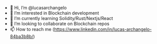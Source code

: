 - 👋 Hi, I’m @lucasarchangelo
- 👀 I’m interested in Blockchain development
- 🌱 I’m currently learning Solidity/Rust/Nextjs/React
- 💞️ I’m looking to collaborate on Blockchain repos
- 📫 How to reach me (https://www.linkedin.com/in/lucas-archangelo-84ba3b8b/)

<!---
lucasarchangelo/lucasarchangelo is a ✨ special ✨ repository because its `README.md` (this file) appears on your GitHub profile.
You can click the Preview link to take a look at your changes.
--->
